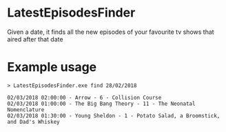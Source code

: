 # LatestEpisodesFinder
Given a date, it finds all the new episodes of your favourite tv shows that aired after that date

# Example usage
```
> LatestEpisodesFinder.exe find 28/02/2018

02/03/2018 02:00:00 - Arrow - 6 - Collision Course
02/03/2018 01:00:00 - The Big Bang Theory - 11 - The Neonatal Nomenclature
02/03/2018 01:30:00 - Young Sheldon - 1 - Potato Salad, a Broomstick, and Dad's Whiskey
```